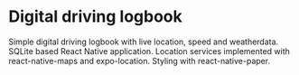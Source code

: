 # Digital driving logbook
Simple digital driving logbook with live location, speed and weatherdata.
SQLite based React Native application. Location services implemented with  react-native-maps and expo-location. 
Styling with react-native-paper.
